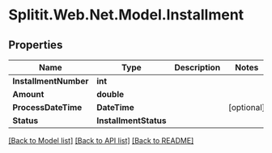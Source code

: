 # Splitit.Web.Net.Model.Installment

## Properties

Name | Type | Description | Notes
------------ | ------------- | ------------- | -------------
**InstallmentNumber** | **int** |  | 
**Amount** | **double** |  | 
**ProcessDateTime** | **DateTime** |  | [optional] 
**Status** | **InstallmentStatus** |  | 

[[Back to Model list]](../README.md#documentation-for-models) [[Back to API list]](../README.md#documentation-for-api-endpoints) [[Back to README]](../README.md)

